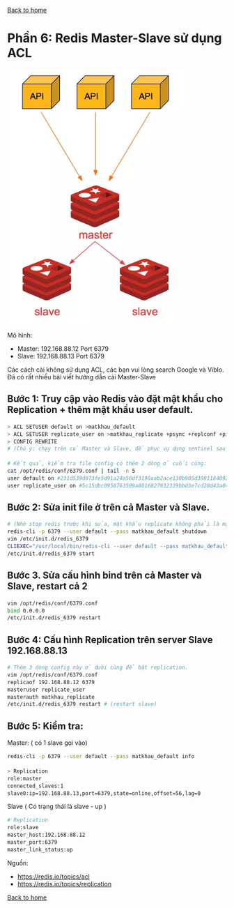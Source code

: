 [Back to home](../../README.md)

# Phần 6: Redis Master-Slave sử dụng ACL

![Master many slaves](../img/master-many-slaves.webp "Master many slaves")

Mô hình:
- Master: 192.168.88.12 Port 6379
- Slave:  192.168.88.13 Port 6379

Các cách cài không sử dụng ACL, các bạn vui lòng search Google và Viblo. Đã có rất nhiều bài viết hướng dẫn cài Master-Slave

## Bước 1: Truy cập vào Redis vào đặt mật khẩu cho Replication + thêm mật khẩu user default.

```bash
> ACL SETUSER default on >matkhau_default
> ACL SETUSER replicate_user on >matkhau_replicate +psync +replconf +ping
> CONFIG REWRITE
# (Chú ý: chạy trên cả Master và Slave, để phục vụ dựng sentinel sau này)

# Kết quả, kiểm tra file config có thêm 2 dòng ở cuối cùng:
cat /opt/redis/conf/6379.conf | tail -n 5
user default on #231d539d073fe5d91a24a56df3196aab2ace130b905d39011840923f9a893ddb ~* &* +@all
user replicate_user on #5c15dbc0958763509a8016827032339bbd3e7cd28d43a045103e69dfff37dba4 resetchannels -@all +psync +ping +replconf
```

## Bước 2: Sửa init file ở trên cả Master và Slave.

```bash
# (Nhớ stop redis trước khi sửa, mật khẩu replicate không phải là mật khẩu user default )
redis-cli -p 6379 --user default --pass matkhau_default shutdown
vim /etc/init.d/redis_6379
CLIEXEC="/usr/local/bin/redis-cli --user default --pass matkhau_default"
/etc/init.d/redis_6379 start
```

## Bước 3. Sửa cấu hình bind trên cả Master và Slave, restart cả 2

```bash
vim /opt/redis/conf/6379.conf
bind 0.0.0.0
/etc/init.d/redis_6379 restart
```

## Bước 4: Cấu hình Replication trên server Slave 192.168.88.13

```bash
# Thêm 3 dòng config này ở dưới cùng để bật replication.
vim /opt/redis/conf/6379.conf
replicaof 192.168.88.12 6379
masteruser replicate_user
masterauth matkhau_replicate
/etc/init.d/redis_6379 restart # (restart slave)
```

## Bước 5: Kiểm tra:

Master: ( có 1 slave gọi vào)

```bash
redis-cli -p 6379 --user default --pass matkhau_default info

> Replication
role:master
connected_slaves:1
slave0:ip=192.168.88.13,port=6379,state=online,offset=56,lag=0
```

Slave ( Có trạng thái là slave - up )

```bash
# Replication
role:slave
master_host:192.168.88.12
master_port:6379
master_link_status:up
```

Nguồn: 
- https://redis.io/topics/acl
- https://redis.io/topics/replication

[Back to home](../../README.md)